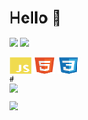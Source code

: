 # Hello 👋
<div>
  <a href="https://github.com/cacador1"></a>
    <img height="180em" src="https://github-readme-stats.vercel.app/api?username=cacador1&theme=dark">
    <img height="180em" src="https://github-readme-stats.vercel.app/api/top-langs/?username=cacador1&layout=compact&langs_count=16&theme=dark">
</div><br>
<div>
    <img align="center" height="30" width="40" src="https://raw.githubusercontent.com/devicons/devicon/master/icons/javascript/javascript-plain.svg">
    <img align="center" height="30" width="40" src="https://raw.githubusercontent.com/devicons/devicon/master/icons/html5/html5-original.svg">
    <img align="center" height="30" width="40" src="https://raw.githubusercontent.com/devicons/devicon/master/icons/css3/css3-original.svg">
</div>
#
<div>
  <a href="https://www.linkedin.com/in/gabrielcacador/"><img src="https://img.shields.io/badge/LinkedIn-0077B5?style=for-the-badge&logo=linkedin&logoColor=white"></a>
  
  <a href="gabrielcacador459@gmail.com"><img src="https://img.shields.io/badge/Gmail-D14836?style=for-the-badge&logo=gmail&logoColor=white"></a>
</div>
